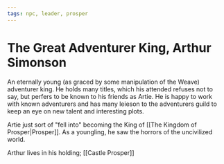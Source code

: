```yaml
---
tags: npc, leader, prosper
---
```

# The Great Adventurer King, Arthur Simonson
An eternally young (as graced by some manipulation of the Weave) adventurer king. He holds many titles, which his attended refuses not to say, but perfers to be known to his friends as Artie.
He is happy to work with known adventurers and has many leieson to the adventurers guild to keep an eye on new talent and interesting plots.

Artie just sort of "fell into" becoming the King of [[The Kingdom of Prosper|Prosper]]. As a youngling, he saw the horrors of the uncivilized world.

Arthur lives in his holding; [[Castle Prosper]]